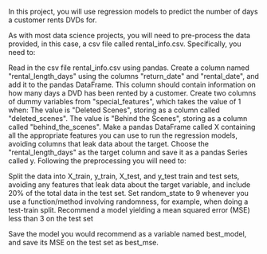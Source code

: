 In this project, you will use regression models to predict the number of days a customer rents DVDs for.

As with most data science projects, you will need to pre-process the data provided, in this case, a csv file called rental_info.csv. Specifically, you need to:

Read in the csv file rental_info.csv using pandas.
Create a column named "rental_length_days" using the columns "return_date" and "rental_date", and add it to the pandas DataFrame. This column should contain information on how many days a DVD has been rented by a customer.
Create two columns of dummy variables from "special_features", which takes the value of 1 when:
The value is "Deleted Scenes", storing as a column called "deleted_scenes".
The value is "Behind the Scenes", storing as a column called "behind_the_scenes".
Make a pandas DataFrame called X containing all the appropriate features you can use to run the regression models, avoiding columns that leak data about the target.
Choose the "rental_length_days" as the target column and save it as a pandas Series called y.
Following the preprocessing you will need to:

Split the data into X_train, y_train, X_test, and y_test train and test sets, avoiding any features that leak data about the target variable, and include 20% of the total data in the test set.
Set random_state to 9 whenever you use a function/method involving randomness, for example, when doing a test-train split.
Recommend a model yielding a mean squared error (MSE) less than 3 on the test set

Save the model you would recommend as a variable named best_model, and save its MSE on the test set as best_mse.
